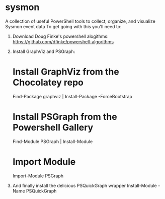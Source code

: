 # sysmon
A collection of useful PowerShell tools to collect, organize, and visualize Sysmon event data
To get going with this you'll need to:

1. Download Doug Finke's powershell alogithms: https://github.com/dfinke/powershell-algorithms
2. Install GraphViz and PSGraph:
      # Install GraphViz from the Chocolatey repo
      Find-Package graphviz | Install-Package -ForceBootstrap

      # Install PSGraph from the Powershell Gallery
     Find-Module PSGraph | Install-Module

     # Import Module
     Import-Module PSGraph

3. And finally install the delicious PSQuickGraph wrapper
    Install-Module -Name PSQuickGraph	
